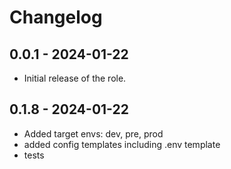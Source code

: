 # Changelog

## 0.0.1 - 2024-01-22
- Initial release of the role.

## 0.1.8 - 2024-01-22
- Added target envs: dev, pre, prod
- added config templates including .env template
- tests